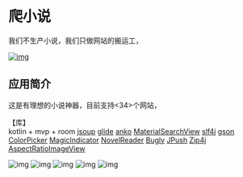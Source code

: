 # 爬小说
我们不生产小说，我们只做网站的搬运工，

[![img](https://img.shields.io/github/release/AoEiuV020/PaNovel.svg)](https://github.com/AoEiuV020/PaNovel/releases)

## 应用简介
这是有理想的小说神器，目前支持<34>个网站，

【库】  
kotlin + mvp + room
[jsoup](https://github.com/jhy/jsoup)
[glide](https://github.com/bumptech/glide)
[anko](https://github.com/Kotlin/anko)
[MaterialSearchView](https://github.com/MiguelCatalan/MaterialSearchView)
[slf4j](https://github.com/qos-ch/slf4j)
[gson](https://github.com/google/gson)
[ColorPicker](https://github.com/QuadFlask/colorpicker)
[MagicIndicator](https://github.com/hackware1993/MagicIndicator)
[NovelReader](https://github.com/newbiechen1024/NovelReader)
[Bugly](https://github.com/BuglyDevTeam/Bugly-Android)
[JPush](https://github.com/jpush)
[Zip4j](https://mvnrepository.com/artifact/net.lingala.zip4j/zip4j)
[AspectRatioImageView](https://github.com/santalu/aspect-ratio-imageview)

![img](screenshots/bookshelf.jpg)
![img](screenshots/genre.jpg)
![img](screenshots/list.jpg)
![img](screenshots/detail.jpg)
![img](screenshots/text.jpg)
